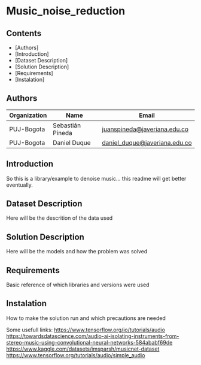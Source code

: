 # Music_noise_reduction

## Contents
* [Authors]
* [Introduction]
* [Dataset Description]
* [Solution Description]
* [Requirements]
* [Instalation] 

## Authors
| Organization   | Name | Email | 
|----------|-------------|-------------|
| PUJ-Bogota | Sebastián Pineda| juanspineda@javeriana.edu.co|
| PUJ-Bogota  |  Daniel Duque | daniel_duque@javeriana.edu.co |

## Introduction
So this is a library/example to denoise music... this readme will get better eventually.

## Dataset Description

Here will be the descrition of the data used

## Solution Description 

Here will be the models and how the problem was solved

## Requirements

Basic reference of which libraries and versions were used

## Instalation 

How to make the solution run and which precautions are needed



Some usefull links:
  https://www.tensorflow.org/io/tutorials/audio
  https://towardsdatascience.com/audio-ai-isolating-instruments-from-stereo-music-using-convolutional-neural-networks-584ababf69de
  https://www.kaggle.com/datasets/imsparsh/musicnet-dataset
  https://www.tensorflow.org/tutorials/audio/simple_audio
